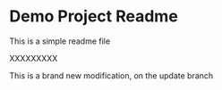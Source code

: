 # Demo Project Readme
This is a simple readme file

XXXXXXXXX

This is a brand new modification, on the update branch